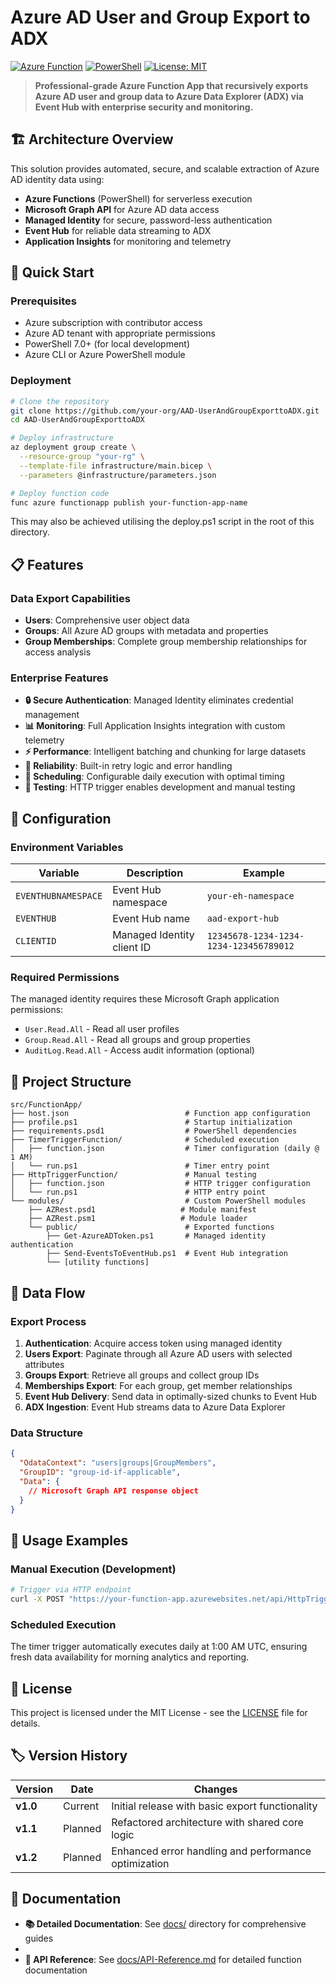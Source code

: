 # Azure AD User and Group Export to ADX

[![Azure Function](https://img.shields.io/badge/Azure-Function%20App-blue?logo=microsoft-azure)](https://azure.microsoft.com/en-us/services/functions/)
[![PowerShell](https://img.shields.io/badge/PowerShell-7.4-blue?logo=powershell)](https://docs.microsoft.com/en-us/powershell/)
[![License: MIT](https://img.shields.io/badge/License-MIT-yellow.svg)](https://opensource.org/licenses/MIT)

> **Professional-grade Azure Function App that recursively exports Azure AD user and group data to Azure Data Explorer (ADX) via Event Hub with enterprise security and monitoring.**

## 🏗️ **Architecture Overview**

This solution provides automated, secure, and scalable extraction of Azure AD identity data using:

- **Azure Functions** (PowerShell) for serverless execution
- **Microsoft Graph API** for Azure AD data access  
- **Managed Identity** for secure, password-less authentication
- **Event Hub** for reliable data streaming to ADX
- **Application Insights** for monitoring and telemetry

## 🚀 **Quick Start**

### Prerequisites

- Azure subscription with contributor access
- Azure AD tenant with appropriate permissions
- PowerShell 7.0+ (for local development)
- Azure CLI or Azure PowerShell module

### Deployment

```bash
# Clone the repository
git clone https://github.com/your-org/AAD-UserAndGroupExporttoADX.git
cd AAD-UserAndGroupExporttoADX

# Deploy infrastructure
az deployment group create \
  --resource-group "your-rg" \
  --template-file infrastructure/main.bicep \
  --parameters @infrastructure/parameters.json

# Deploy function code
func azure functionapp publish your-function-app-name
```

This may also be achieved utilising the deploy.ps1 script in the root of this directory. 

## 📋 **Features**

### **Data Export Capabilities**

- **Users**: Comprehensive user object data 
- **Groups**: All Azure AD groups with metadata and properties
- **Group Memberships**: Complete group membership relationships for access analysis

### **Enterprise Features**

- **🔒 Secure Authentication**: Managed Identity eliminates credential management
- **📊 Monitoring**: Full Application Insights integration with custom telemetry
- **⚡ Performance**: Intelligent batching and chunking for large datasets
- **🔄 Reliability**: Built-in retry logic and error handling
- **📅 Scheduling**: Configurable daily execution with optimal timing
- **🧪 Testing**: HTTP trigger enables development and manual testing

## 🔧 **Configuration**

### **Environment Variables**

| Variable            | Description                | Example                                |
| ------------------- | -------------------------- | -------------------------------------- |
| `EVENTHUBNAMESPACE` | Event Hub namespace        | `your-eh-namespace`                    |
| `EVENTHUB`          | Event Hub name             | `aad-export-hub`                       |
| `CLIENTID`          | Managed Identity client ID | `12345678-1234-1234-1234-123456789012` |

### **Required Permissions**

The managed identity requires these Microsoft Graph application permissions:

- `User.Read.All` - Read all user profiles
- `Group.Read.All` - Read all groups and group properties  
- `AuditLog.Read.All` - Access audit information (optional)

## 📁 **Project Structure**

```
src/FunctionApp/
├── host.json                          # Function app configuration
├── profile.ps1                        # Startup initialization  
├── requirements.psd1                  # PowerShell dependencies
├── TimerTriggerFunction/              # Scheduled execution
│   ├── function.json                  # Timer configuration (daily @ 1 AM)
│   └── run.ps1                        # Timer entry point
├── HttpTriggerFunction/               # Manual testing
│   ├── function.json                  # HTTP trigger configuration
│   └── run.ps1                        # HTTP entry point
└── modules/                           # Custom PowerShell modules
    ├── AZRest.psd1                   # Module manifest
    ├── AZRest.psm1                   # Module loader
    └── public/                        # Exported functions
        ├── Get-AzureADToken.ps1       # Managed identity authentication
        ├── Send-EventsToEventHub.ps1  # Event Hub integration
        └── [utility functions]
```

## 🔄 **Data Flow**

### **Export Process**

1. **Authentication**: Acquire access token using managed identity
2. **Users Export**: Paginate through all Azure AD users with selected attributes
3. **Groups Export**: Retrieve all groups and collect group IDs
4. **Memberships Export**: For each group, get member relationships
5. **Event Hub Delivery**: Send data in optimally-sized chunks to Event Hub
6. **ADX Ingestion**: Event Hub streams data to Azure Data Explorer

### **Data Structure**

```json
{
  "OdataContext": "users|groups|GroupMembers",
  "GroupID": "group-id-if-applicable", 
  "Data": {
    // Microsoft Graph API response object
  }
}
```

## 🚀 **Usage Examples**

### **Manual Execution (Development)**

```bash
# Trigger via HTTP endpoint
curl -X POST "https://your-function-app.azurewebsites.net/api/HttpTriggerFunction?code=your-function-key"
```

### **Scheduled Execution**

The timer trigger automatically executes daily at 1:00 AM UTC, ensuring fresh data availability for morning analytics and reporting. 

## 📄 **License**

This project is licensed under the MIT License - see the [LICENSE](LICENSE) file for details.

## 🏷️ **Version History**

| Version  | Date    | Changes                                              |
| -------- | ------- | ---------------------------------------------------- |
| **v1.0** | Current | Initial release with basic export functionality      |
| **v1.1** | Planned | Refactored architecture with shared core logic       |
| **v1.2** | Planned | Enhanced error handling and performance optimization |

## 📄 **Documentation**

- **📚 Detailed Documentation**: See [docs/](docs/) directory for comprehensive guides
- 
- **📖 API Reference**: See [docs/API-Reference.md](docs/API-Reference.md) for detailed function documentation